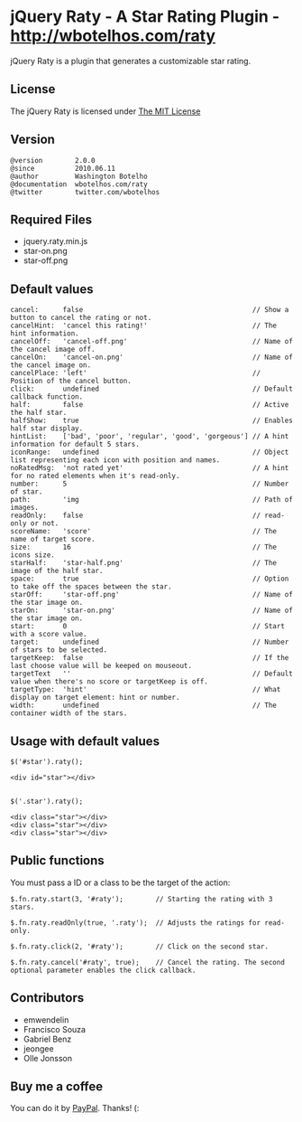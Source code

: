 # jQuery Raty - A Star Rating Plugin - http://wbotelhos.com/raty

jQuery Raty is a plugin that generates a customizable star rating.

## License

The jQuery Raty is licensed under [The MIT License](http://www.opensource.org/licenses/mit-license.php)

## Version

	@version        2.0.0
	@since          2010.06.11
	@author         Washington Botelho
	@documentation  wbotelhos.com/raty
	@twitter        twitter.com/wbotelhos

## Required Files

+ jquery.raty.min.js
+ star-on.png
+ star-off.png

## Default values

	cancel:      false                                          // Show a button to cancel the rating or not.   
	cancelHint:  'cancel this rating!'                          // The hint information.
	cancelOff:   'cancel-off.png'                               // Name of the cancel image off.
	cancelOn:    'cancel-on.png'                                // Name of the cancel image on.
	cancelPlace: 'left'                                         // Position of the cancel button.
	click:       undefined                                      // Default callback function.
	half:        false                                          // Active the half star.
	halfShow:    true                                           // Enables half star display.
	hintList:    ['bad', 'poor', 'regular', 'good', 'gorgeous'] // A hint information for default 5 stars.
	iconRange:   undefined                                      // Object list representing each icon with position and names.
	noRatedMsg:  'not rated yet'                                // A hint for no rated elements when it's read-only.
	number:      5                                              // Number of star.
	path:        'img                                           // Path of images.
	readOnly:    false                                          // read-only or not.
	scoreName:   'score'                                        // The name of target score.
	size:        16                                             // The icons size.
	starHalf:    'star-half.png'                                // The image of the half star.
	space:       true                                           // Option to take off the spaces between the star.
	starOff:     'star-off.png'                                 // Name of the star image on.
	starOn:      'star-on.png'                                  // Name of the star image on.
	start:       0                                              // Start with a score value.
	target:      undefined                                      // Number of stars to be selected.
	targetKeep:  false                                          // If the last choose value will be keeped on mouseout.
	targetText   ''                                             // Default value when there's no score or targetKeep is off.
	targetType:  'hint'                                         // What display on target element: hint or number.
	width:       undefined                                      // The container width of the stars.

## Usage with default values

	$('#star').raty();

	<div id="star"></div>


	$('.star').raty();

	<div class="star"></div>
	<div class="star"></div>
	<div class="star"></div>

## Public functions

You must pass a ID or a class to be the target of the action:

	$.fn.raty.start(3, '#raty');        // Starting the rating with 3 stars.

	$.fn.raty.readOnly(true, '.raty');  // Adjusts the ratings for read-only.

	$.fn.raty.click(2, '#raty');        // Click on the second star.

	$.fn.raty.cancel('#raty', true);    // Cancel the rating. The second optional parameter enables the click callback.

## Contributors

+ emwendelin
+ Francisco Souza
+ Gabriel Benz
+ jeongee
+ Olle Jonsson

## Buy me a coffee

You can do it by [PayPal](https://www.paypal.com/cgi-bin/webscr?cmd=_donations&business=X8HEP2878NDEG&item_name=jQuery%20Raty). Thanks! (:
